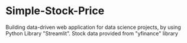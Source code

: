 # Simple-Stock-Price
Building data-driven web application for data science projects, by using Python Library "Streamlit". Stock data provided from "yfinance" library
